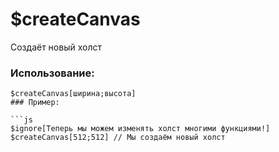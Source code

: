# $createCanvas
Создаёт новый холст

### Использование:
```
$createCanvas[ширина;высота]
### Пример:

```js
$ignore[Теперь мы можем изменять холст многими функциями!]
$createCanvas[512;512] // Мы создаём новый холст
```

